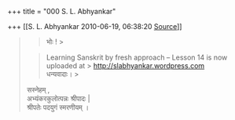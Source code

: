 +++
title = "000 S. L. Abhyankar"

+++
[[S. L. Abhyankar	2010-06-19, 06:38:20 [Source](https://groups.google.com/g/samskrita/c/3lzL5BmsPS4)]]



> 
> > भोः ! >
> 
> > Learning Sanskrit by fresh approach – Lesson 14 is now uploaded at > <http://slabhyankar.wordpress.com>  
> धन्यवादाः। >
> 
> > 
> > 
> > 
> >   
> सस्नेहम् ,  
> अभ्यंकरकुलोत्पन्नः श्रीपादः \|  
> श्रीपतेः पदयुगं स्मरणीयम् ।  
> > 
> > 

  
  

